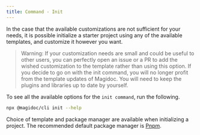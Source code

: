 ```yaml
---
title: Command - Init 
---
```

In the case that the available customizations are not sufficient for your needs, it is possible initialize a starter project using any of the available templates, and customize it however you want. 

> Warning: If your customization needs are small and could be useful to other users, you can perfectly open an issue or a PR to add the wished customization to the template rather than using this option. If you decide to go on with the init command, you will no longer profit from the template updates of Magidoc. You will need to keep the plugins and libraries up to date by yourself.

To see all the available options for the `init command`, run the following.

```bash
npx @magidoc/cli init --help
```

Choice of template and package manager are available when initializing a project. The recommended default package manager is [Pnpm](https://pnpm.io/workspaces).